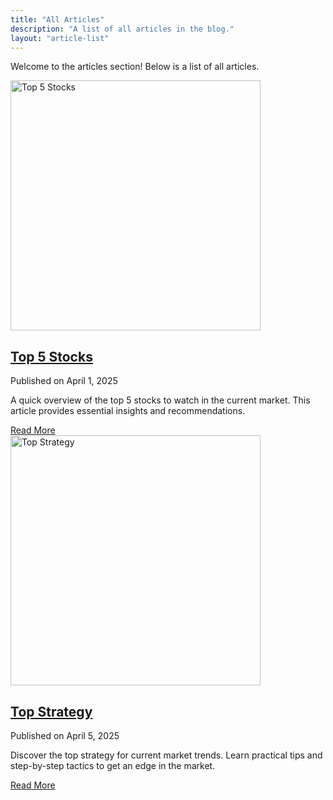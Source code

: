 ```yaml
---
title: "All Articles"
description: "A list of all articles in the blog."
layout: "article-list"
---
```


Welcome to the articles section! Below is a list of all articles.

<div class="space-y-8 mt-8">
  <!-- Article Card 1 -->
  <div class="flex flex-col md:flex-row items-center gap-4 p-6 bg-gray-800 rounded-lg shadow-md hover:shadow-lg transition">
    <img src="/images/top-5-stocks.jpg" alt="Top 5 Stocks" class="object-cover rounded-lg" style="height:400px;">
    <div>
      <h2 class="text-2xl font-bold text-white">
        <a href="http://localhost:3000/articles/top-5-stocks" class="hover:underline">
          Top 5 Stocks
        </a>
      </h2>
      <p class="text-sm text-gray-400">Published on April 1, 2025</p>
      <p class="mt-2 text-gray-300">
        A quick overview of the top 5 stocks to watch in the current market. This article provides essential insights and recommendations.
      </p>
      <div class="mt-4">
      </div>
      <a href="http://localhost:3000/articles/top-5-stocks" 
         class="mt-4 inline-block px-4 py-2 bg-indigo-600 text-white hover:bg-indigo-500 transition"
         style="border-radius: 9999px !important; margin-bottom: 16px !important;">
        Read More
      </a>
    </div>
  </div>

  <!-- Article Card 2 -->
  <div class="mt-8 flex flex-col md:flex-row items-center gap-4 p-6 bg-gray-800 rounded-lg shadow-md hover:shadow-lg transition">
    <img src="/images/best-strategy.jpg" alt="Top Strategy" class="object-cover rounded-lg" style="height:400px;">
    <div>
      <h2 class="text-2xl font-bold text-white">
        <a href="http://localhost:3000/articles/best-strategy" class="hover:underline">
          Top Strategy
        </a>
      </h2>
      <p class="text-sm text-gray-400">Published on April 5, 2025</p>
      <p class="mt-2 text-gray-300">
        Discover the top strategy for current market trends. Learn practical tips and step-by-step tactics to get an edge in the market.
      </p>
      <div class="mt-4">
      </div>
      <a href="http://localhost:3000/articles/best-strategy" 
         class="mt-4 inline-block px-4 py-2 bg-indigo-600 text-white hover:bg-indigo-500 transition"
         style="border-radius: 9999px !important; margin-bottom: 16px !important;">
        Read More
      </a>
    </div>
  </div>
</div>
